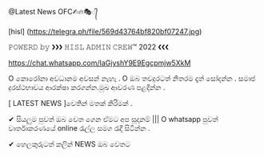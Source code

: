 @Latest News OFC✍︎🔥🎭᭄

[hisl] (https://telegra.ph/file/569d43764bf820bf07247.jpg)

𝙿𝙾𝚆𝙴𝚁𝙳 𝚋𝚢  ❯❯❯  𝙷𝙸𝚂𝙻 𝙰𝙳𝙼𝙸𝙽 𝙲𝚁𝙴𝚆™ 2022    ❮❮❮

https://chat.whatsapp.com/IaGjyshY9E9Egcpmjw5XkM

O කොරෝනා අවධානම අවසන් නැහැ .
O ඔබ තවදුරටත් නිතරම දෑත් සෝදන්න . සමාජ දුරස්ථභාවය ආරක්ෂා කරගන්න.මුඛ ආවරණ පළදින්න . 

[ LATEST NEWS ]වෙතින් මතක් කිරිමක් .

✔︎ සියලුම පුවත් ඔබ වෙත ගෙන ඒමට අප සූදානම් ||| O whatsapp පුවත් වාර්තාකරණයේ online රැල්ල සමග රැදී සිටින්න .

✔︎ හෙලකුරුටත් කලින් NEWS ඔබ වෙතට
